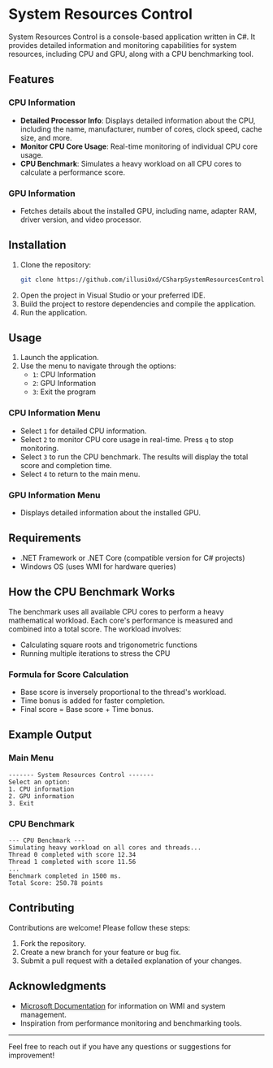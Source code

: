 # System Resources Control

System Resources Control is a console-based application written in C#. It provides detailed information and monitoring capabilities for system resources, including CPU and GPU, along with a CPU benchmarking tool.

## Features

### CPU Information
- **Detailed Processor Info**: Displays detailed information about the CPU, including the name, manufacturer, number of cores, clock speed, cache size, and more.
- **Monitor CPU Core Usage**: Real-time monitoring of individual CPU core usage.
- **CPU Benchmark**: Simulates a heavy workload on all CPU cores to calculate a performance score.

### GPU Information
- Fetches details about the installed GPU, including name, adapter RAM, driver version, and video processor.

## Installation
1. Clone the repository:
   ```bash
   git clone https://github.com/illusiOxd/CSharpSystemResourcesControl.git
   ```
2. Open the project in Visual Studio or your preferred IDE.
3. Build the project to restore dependencies and compile the application.
4. Run the application.

## Usage
1. Launch the application.
2. Use the menu to navigate through the options:
   - `1`: CPU Information
   - `2`: GPU Information
   - `3`: Exit the program

### CPU Information Menu
- Select `1` for detailed CPU information.
- Select `2` to monitor CPU core usage in real-time. Press `q` to stop monitoring.
- Select `3` to run the CPU benchmark. The results will display the total score and completion time.
- Select `4` to return to the main menu.

### GPU Information Menu
- Displays detailed information about the installed GPU.

## Requirements
- .NET Framework or .NET Core (compatible version for C# projects)
- Windows OS (uses WMI for hardware queries)

## How the CPU Benchmark Works
The benchmark uses all available CPU cores to perform a heavy mathematical workload. Each core's performance is measured and combined into a total score. The workload involves:
- Calculating square roots and trigonometric functions
- Running multiple iterations to stress the CPU

### Formula for Score Calculation
- Base score is inversely proportional to the thread's workload.
- Time bonus is added for faster completion.
- Final score = Base score + Time bonus.

## Example Output
### Main Menu
```
------- System Resources Control -------
Select an option:
1. CPU information
2. GPU information
3. Exit
```

### CPU Benchmark
```
--- CPU Benchmark ---
Simulating heavy workload on all cores and threads...
Thread 0 completed with score 12.34
Thread 1 completed with score 11.56
...
Benchmark completed in 1500 ms.
Total Score: 250.78 points
```

## Contributing
Contributions are welcome! Please follow these steps:
1. Fork the repository.
2. Create a new branch for your feature or bug fix.
3. Submit a pull request with a detailed explanation of your changes.

## Acknowledgments
- [Microsoft Documentation](https://docs.microsoft.com/) for information on WMI and system management.
- Inspiration from performance monitoring and benchmarking tools.

---
Feel free to reach out if you have any questions or suggestions for improvement!

